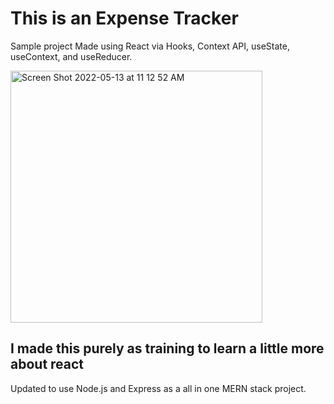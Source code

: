 # This is an Expense Tracker

Sample project
Made using React via Hooks, Context API, useState, useContext, and useReducer.

<img width="403" alt="Screen Shot 2022-05-13 at 11 12 52 AM" src="https://user-images.githubusercontent.com/36719171/168326281-e4effc5d-f610-43f7-ad94-1cd9c1a0081e.png">

## I made this purely as training to learn a little more about react 


Updated to use Node.js and Express as a all in one MERN stack project.

